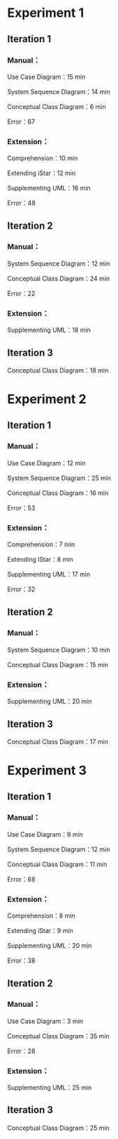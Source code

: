 # Experiment 1

## Iteration 1

### Manual：

   Use Case Diagram：15 min
   
   System Sequence Diagram：14 min
   
   Conceptual Class Diagram：6 min
   
   Error：67
   
### Extension：

   Comprehension：10 min
   
   Extending iStar：12 min
   
   Supplementing UML：16 min
   
   Error：48
   
## Iteration 2

### Manual：

   System Sequence Diagram：12 min
   
   Conceptual Class Diagram：24 min 
   
   Error：22
   
### Extension：

   Supplementing UML：18 min

## Iteration 3

   Conceptual Class Diagram：18 min
   
# Experiment 2

## Iteration 1

### Manual：

   Use Case Diagram：12 min
   
   System Sequence Diagram：25 min
   
   Conceptual Class Diagram：16 min
   
   Error：53
   
### Extension：

   Comprehension：7 min
   
   Extending iStar：8 min
   
   Supplementing UML：17 min
   
   Error：32
   
## Iteration 2

### Manual：

   System Sequence Diagram：10 min
   
   Conceptual Class Diagram：15 min 
   
### Extension：

   Supplementing UML：20 min

## Iteration 3

   Conceptual Class Diagram：17 min


# Experiment 3

## Iteration 1

### Manual：

   Use Case Diagram：9 min
   
   System Sequence Diagram：12 min
   
   Conceptual Class Diagram：11 min
   
   Error：68
   
### Extension：

   Comprehension：8 min
   
   Extending iStar：9 min
   
   Supplementing UML：20 min
   
   Error：38
   
## Iteration 2

### Manual：

   Use Case Diagram：3 min
   
   Conceptual Class Diagram：35 min 
   
   Error：28
   
### Extension：

   Supplementing UML：25 min

## Iteration 3

   Conceptual Class Diagram：25 min


